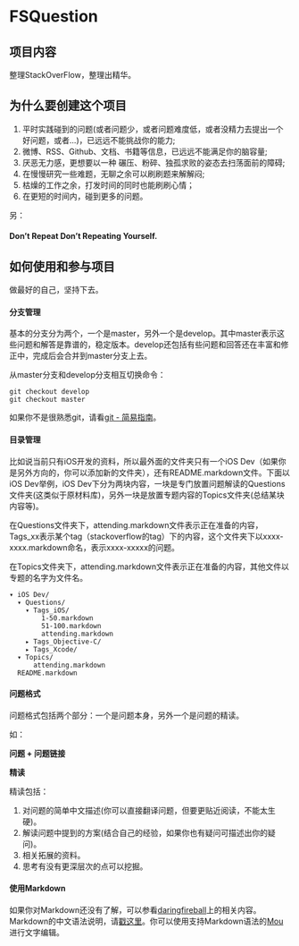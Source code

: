 FSQuestion
=====

## 项目内容

整理StackOverFlow，整理出精华。

## 为什么要创建这个项目

1. 平时实践碰到的问题(或者问题少，或者问题难度低，或者没精力去提出一个好问题，或者...)，已远远不能挑战你的能力;
2. 微博、RSS、Github、文档、书籍等信息，已远远不能满足你的脑容量;
3. 厌恶无力感，更想要以一种 碾压、粉碎、独孤求败的姿态去扫荡面前的障碍;
4. 在慢慢研究一些难题，无聊之余可以刷刷题来解解闷;
5. 枯燥的工作之余，打发时间的同时也能刷刷心情；
6. 在更短的时间内，碰到更多的问题。

另：

>
#### Don’t Repeat Don’t Repeating Yourself.



## 如何使用和参与项目

>
做最好的自己，坚持下去。

#### 分支管理

基本的分支分为两个，一个是master，另外一个是develop。其中master表示这些问题和解答是靠谱的，稳定版本。develop还包括有些问题和回答还在丰富和修正中，完成后会合并到master分支上去。

从master分支和develop分支相互切换命令：
		
	git checkout develop
	git checkout master


如果你不是很熟悉git，请看[git - 简易指南](http://rogerdudler.github.io/git-guide/index.zh.html)。

#### 目录管理

比如说当前只有iOS开发的资料，所以最外面的文件夹只有一个iOS Dev（如果你是另外方向的，你可以添加新的文件夹），还有README.markdown文件。下面以iOS Dev举例，iOS Dev下分为两块内容，一块是专门放置问题解读的Questions文件夹(这类似于原材料库)，另外一块是放置专题内容的Topics文件夹(总结某块内容等)。

在Questions文件夹下，attending.markdown文件表示正在准备的内容，Tags_xx表示某个tag（stackoverflow的tag）下的内容，这个文件夹下以xxxx-xxxx.markdown命名，表示xxxx-xxxxx的问题。

在Topics文件夹下，attending.markdown文件表示正在准备的内容，其他文件以专题的名字为文件名。

	▾ iOS Dev/
	  ▾ Questions/
	    ▾ Tags_iOS/
	        1-50.markdown
	        51-100.markdown
	        attending.markdown
	    ▸ Tags_Objective-C/
	    ▸ Tags_Xcode/
	  ▾ Topics/
	      attending.markdown
	  README.markdown
     
#### 问题格式

问题格式包括两个部分：一个是问题本身，另外一个是问题的精读。

如：

__问题 + 问题链接__

__精读__
 
精读包括：

1. 对问题的简单中文描述(你可以直接翻译问题，但要更贴近阅读，不能太生硬)。
2. 解读问题中提到的方案(结合自己的经验，如果你也有疑问可描述出你的疑问)。
3. 相关拓展的资料。
4. 思考有没有更深层次的点可以挖掘。

#### 使用Markdown

如果你对Markdown还没有了解，可以参看[daringfireball](http://daringfireball.net/projects/markdown/)上的相关内容。Markdown的中文语法说明，请[戳这里](http://wowubuntu.com/markdown/)。你可以使用支持Markdown语法的[Mou](http://mouapp.com/)进行文字编辑。


